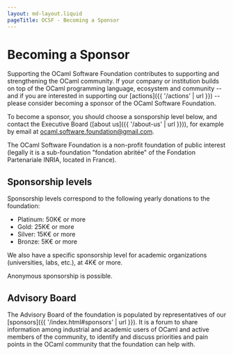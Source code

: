 ```yaml
---
layout: md-layout.liquid
pageTitle: OCSF - Becoming a Sponsor 
---
```


# Becoming a Sponsor

Supporting the OCaml Software Foundation contributes to supporting and
strengthening the OCaml community. If your company or institution
builds on top of the OCaml programming language, ecosystem and
community -- and if you are interested in supporting our
[actions]({{ '/actions' | url }}) -- please consider becoming a sponsor of the
OCaml Software Foundation.

To become a sponsor, you should choose a sonsporship level below, and
contact the Executive Board ([about us]({{ '/about-us' | url }})), for example
by email at <a class="email"
href="mailto:ocaml.software.foundation@gmail.com">ocaml.software.foundation@gmail.com</a>.

The OCaml Software Foundation is a non-profit foundation of public
interest (legally it is a sub-foundation "fondation abritée" of the
Fondation Partenariale INRIA, located in France).


## Sponsorship levels

Sponsorship levels correspond to the following yearly donations to the foundation:

- Platinum: 50K€ or more
- Gold: 25K€ or more
- Silver: 15K€ or more
- Bronze: 5K€ or more

We also have a specific sponsorship level for academic organizations
(universities, labs, etc.), at 4K€ or more.

Anonymous sponsorship is possible.


## Advisory Board

The Advisory Board of the foundation is populated by representatives
of our [sponsors]({{ '/index.html#sponsors' | url }}). It is a forum to share information
among industrial and academic users of OCaml and active members of the
community, to identify and discuss priorities and pain points in the
OCaml community that the foundation can help with.

